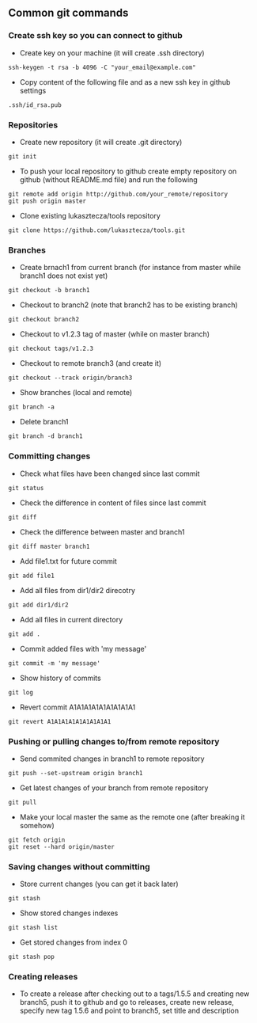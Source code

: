 ## Common git commands

### Create ssh key so you can connect to github
- Create key on your machine (it will create .ssh directory)
```
ssh-keygen -t rsa -b 4096 -C "your_email@example.com"
```

- Copy content of the following file and as a new ssh key in github settings
```
.ssh/id_rsa.pub
```

### Repositories
- Create new repository (it will create .git directory)
```
git init
```

- To push your local repository to github create empty repository on github (without README.md file) and run the following
```
git remote add origin http://github.com/your_remote/repository
git push origin master
```

- Clone existing lukasztecza/tools repository
```
git clone https://github.com/lukasztecza/tools.git
```

### Branches
- Create brnach1 from current branch (for instance from master while branch1 does not exist yet)
```
git checkout -b branch1
```

- Checkout to branch2 (note that branch2 has to be existing branch)
```
git checkout branch2
```

- Checkout to v1.2.3 tag of master (while on master branch)
```
git checkout tags/v1.2.3 
```

- Checkout to remote branch3 (and create it)
```
git checkout --track origin/branch3
```

- Show branches (local and remote)
```
git branch -a
```

- Delete branch1
```
git branch -d branch1
```

### Committing changes
- Check what files have been changed since last commit
```
git status
```

- Check the difference in content of files since last commit
```
git diff
```

- Check the difference between master and branch1
```
git diff master branch1
```

- Add file1.txt for future commit
```
git add file1
```

- Add all files from dir1/dir2 direcotry
```
git add dir1/dir2
```

- Add all files in current directory
```
git add .
```

- Commit added files with 'my message'
```
git commit -m 'my message'
```

- Show history of commits
```
git log
```

- Revert commit A1A1A1A1A1A1A1A1A1
```
git revert A1A1A1A1A1A1A1A1A1
```

### Pushing or pulling changes to/from remote repository
- Send commited changes in branch1 to remote repository
```
git push --set-upstream origin branch1
```

- Get latest changes of your branch from remote repository
```
git pull
```

- Make your local master the same as the remote one (after breaking it somehow)
```
git fetch origin
git reset --hard origin/master
```

### Saving changes without committing
- Store current changes (you can get it back later)
```
git stash
```

- Show stored changes indexes
```
git stash list
```

- Get stored changes from index 0
```
git stash pop
```

### Creating releases
- To create a release after checking out to a tags/1.5.5 and creating new branch5, push it to github and go to releases, create new release, specify new tag 1.5.6 and point to branch5, set title and description
